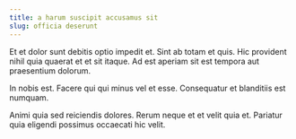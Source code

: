 ```yaml
---
title: a harum suscipit accusamus sit
slug: officia deserunt
---
```


Et et dolor sunt debitis optio impedit et. Sint ab totam et quis. Hic provident nihil quia quaerat et et sit itaque. Ad est aperiam sit est tempora aut praesentium dolorum.

In nobis est. Facere qui qui minus vel et esse. Consequatur et blanditiis est numquam.

Animi quia sed reiciendis dolores. Rerum neque et et velit quia et. Pariatur quia eligendi possimus occaecati hic velit.
